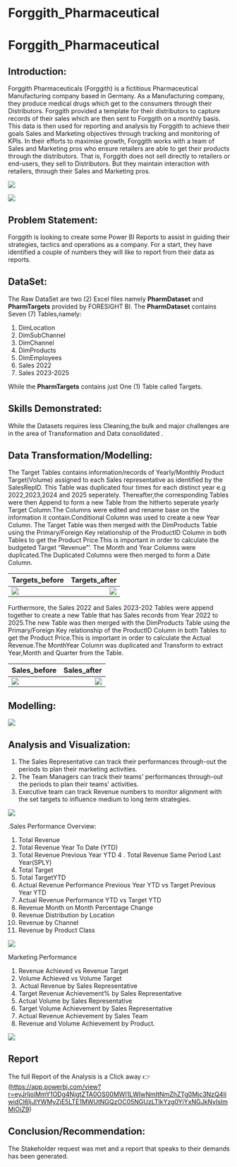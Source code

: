 # Forggith_Pharmaceutical

# Forggith_Pharmaceutical

## Introduction:
Forggith Pharmaceuticals (Forggith) is a fictitious Pharmaceutical Manufacturing company based in Germany. As a Manufacturing company, they produce medical drugs which get to the consumers through their Distributors.
Forggith provided a template for their distributors to capture records of their sales which are then sent to Forggith on a monthly basis. This data is then used for reporting and analysis by Forggith to achieve their goals Sales and Marketing objectives through tracking and monitoring of KPIs.
In their efforts to maximise growth, Forggith works with a team of Sales and Marketing pros who ensure retailers are able to get their products through the distributors. That is, Forggith does not sell directly to retailers or end-users, they sell to Distributors. But they maintain interaction with retailers, through their Sales and Marketing pros.

![](Forggitt_Pic.png)

![](Products_pics.png)


## Problem Statement:
Forggith is looking to create some Power BI Reports to assist in guiding their strategies, tactics and operations as a company. For a start, they have identified a couple of numbers they will like to report from their data as reports.



## DataSet:
The Raw DataSet are two (2)  Excel  files namely **PharmDataset** and **PharmTargets** provided by FORESIGHT BI.
The **PharmDataset** contains Seven (7) Tables,namely:
1. DimLocation
2. DimSubChannel
3. DimChannel
4. DimProducts 
5. DimEmployees
6. Sales 2022
7. Sales 2023-2025

While the **PharmTargets** contains just One (1) Table called Targets.



## Skills Demonstrated:
While the Datasets requires less Cleaning,the bulk and major challenges are in the area  of Transformation and Data consolidated .



## Data Transformation/Modelling:
The Target Tables contains information/records of Yearly/Monthly Product Target(Volume) assigned to each Sales representative as identified by the SalesRepID. This Table was duplicated four times for each  distinct year e.g 2022,2023,2024 and 2025 seperately.
Thereafter,the corresponding Tables were then Append to form a new Table from the hitherto seperate yearly Target Column.The Columns were edited and rename base on the information it contain.Conditional Column was used to create a new Year Column.
The Target Table was then merged with the DimProducts Table using the Primary/Foreign Key relationship of the ProductID Column in both Tables to get the Product Price.This is important in order to calculate the budgeted Target “Revenue”’.
The Month and Year Columns were duplicated.The Duplicated Columns were then merged to form a Date Column.



 Targets_before         |     Targets_after
:-----------------------|-----------------------:
![](Targets_before.png) | ![](Targets_after.png)

Furthermore, the Sales 2022 and Sales 2023-202 Tables were append together to create a new Table that has Sales records from Year 2022 to 2025.The new Table was then merged with the DimProducts Table using the Primary/Foreign Key relationship of the ProductID Column in both Tables to get the Product Price.This is important in order to calculate the Actual Revenue.The MonthYear Column was duplicated and Transform to extract Year,Month and Quarter from the Table.



   Sales_before         |     Sales_after
:-----------------------|-----------------------:
![](Sales_before.png)   | ![](Sales_after.png)



##  Modelling:
 ![](Data_model.png)
 
 
 
 ##  Analysis and Visualization:
 
1.  The Sales Representative can track their performances through-out the periods to plan their marketing activities.
2. The Team Managers can track their teams' performances through-out the periods to plan their teams' activities.
3. Executive team can track Revenue numbers to monitor alignment with the set targets to influence medium to long term strategies.

 

![](Sales_team.jpg)



.Sales Performance Overview:

1. Total  Revenue
2. Total Revenue Year To Date (YTD)
3. Total Revenue Previous Year YTD
4 . Total Revenue Same Period Last Year(SPLY)
5. Total Target
6. Total TargetYTD
7. Actual Revenue Performance Previous Year YTD vs Target Previous Year YTD
8. Actual Revenue Performance YTD vs Target YTD
9. Revenue Month on Month Percentage Change
10. Revenue Distribution by Location
11. Revenue by Channel
12. Revenue by Product Class



![](sales_report.png)



 Marketing Performance 
 
1. Revenue Achieved vs Revenue Target
2. Volume Achieved vs Volume Target
3. .Actual Revenue by Sales Representative
4. Target Revenue Achievement% by Sales Representative
5. Actual Volume by Sales Representative
6. Target Volume Achievement by Sales Representative
7. Actual Revenue Achievement by Sales Team
8. Revenue and Volume Achievement by Product.


![](marketing_report.png)



## Report

The full Report of the Analysis is a Click away :point_right: (https://app.powerbi.com/view?r=eyJrIjoiMmY1ODg4NjgtZTA0OS00MWI1LWIwNmItNmZhZTg0Mjc3NzQ4IiwidCI6IjJlYWMyZjE5LTE1MWUtNGQzOC05NGUzLTlkYzg0YjYxNGJkNyIsImMiOjZ9)


## Conclusion/Recommendation:
The Stakeholder request was met and a report that speaks to their demands has been generated.

